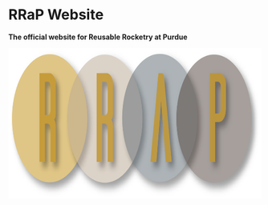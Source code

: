 # RRaP Website
**The official website for Reusable Rocketry at Purdue**

<p align="center"><img src="resources/RRaPLogo.png" width="900" height="300"></p>
